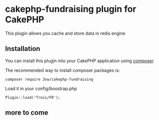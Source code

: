 # cakephp-fundraising plugin for CakePHP
This plugin allows you cache and store data in redis engine

## Installation

You can install this plugin into your CakePHP application using [composer](http://getcomposer.org).

The recommended way to install composer packages is:

	composer require 3xw/cakephp-fundraising

Load it in your config/boostrap.php

	Plugin::load('Trois/FR');

## more to come
